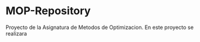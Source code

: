 # MOP-Repository
Proyecto de la Asignatura de Metodos de Optimizacion.
En este proyecto se realizara 
